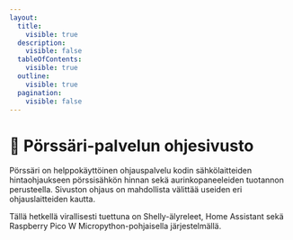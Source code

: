 ```yaml
---
layout:
  title:
    visible: true
  description:
    visible: false
  tableOfContents:
    visible: true
  outline:
    visible: true
  pagination:
    visible: false
---
```


# 👋 Pörssäri-palvelun ohjesivusto

Pörssäri on helppokäyttöinen ohjauspalvelu kodin sähkölaitteiden hintaohjaukseen pörssisähkön hinnan sekä aurinkopaneeleiden tuotannon perusteella. Sivuston ohjaus on mahdollista välittää useiden eri ohjauslaitteiden kautta.&#x20;

Tällä hetkellä virallisesti tuettuna on Shelly-älyreleet, Home Assistant sekä Raspberry Pico W Micropython-pohjaisella järjestelmällä.
